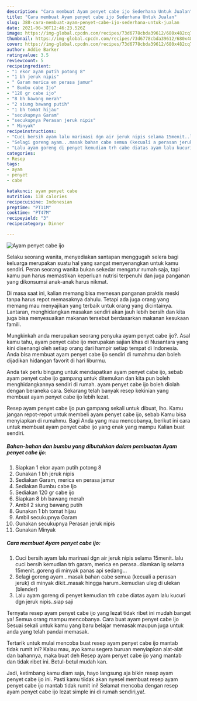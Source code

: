 ```yaml
---
description: "Cara membuat Ayam penyet cabe ijo Sederhana Untuk Jualan"
title: "Cara membuat Ayam penyet cabe ijo Sederhana Untuk Jualan"
slug: 388-cara-membuat-ayam-penyet-cabe-ijo-sederhana-untuk-jualan
date: 2021-06-30T12:46:23.526Z
image: https://img-global.cpcdn.com/recipes/73d6778cbda39612/680x482cq70/ayam-penyet-cabe-ijo-foto-resep-utama.jpg
thumbnail: https://img-global.cpcdn.com/recipes/73d6778cbda39612/680x482cq70/ayam-penyet-cabe-ijo-foto-resep-utama.jpg
cover: https://img-global.cpcdn.com/recipes/73d6778cbda39612/680x482cq70/ayam-penyet-cabe-ijo-foto-resep-utama.jpg
author: Addie Barker
ratingvalue: 3.5
reviewcount: 5
recipeingredient:
- "1 ekor ayam putih potong 8"
- "1 bh jeruk nipis"
- " Garam merica en perasa jamur"
- " Bumbu cabe Ijo"
- "120 gr cabe ijo"
- "8 bh bawang merah"
- "2 siung bawang putih"
- "1 bh tomat hijau"
- "secukupnya Garam"
- "secukupnya Perasan jeruk nipis"
- " Minyak"
recipeinstructions:
- "Cuci bersih ayam lalu marinasi dgn air jeruk nipis selama 15menit..lalu cuci bersih kemudian trh garam, merica en perasa..diamkan lg selama 15menit..goreng di minyak panas api sedang..."
- "Selagi goreng ayam...masak bahan cabe semua (kecuali a perasan jeruk) di minyak dikit..masak hingga harum..kemudian uleg di ulekan (blender)"
- "Lalu ayam goreng di penyet kemudian trh cabe diatas ayam lalu kucuri dgn jeruk nipis..siap saji"
categories:
- Resep
tags:
- ayam
- penyet
- cabe

katakunci: ayam penyet cabe 
nutrition: 138 calories
recipecuisine: Indonesian
preptime: "PT11M"
cooktime: "PT47M"
recipeyield: "3"
recipecategory: Dinner

---
```



![Ayam penyet cabe ijo](https://img-global.cpcdn.com/recipes/73d6778cbda39612/680x482cq70/ayam-penyet-cabe-ijo-foto-resep-utama.jpg)

Selaku seorang wanita, menyediakan santapan menggugah selera bagi keluarga merupakan suatu hal yang sangat menyenangkan untuk kamu sendiri. Peran seorang  wanita bukan sekedar mengatur rumah saja, tapi kamu pun harus memastikan keperluan nutrisi terpenuhi dan juga panganan yang dikonsumsi anak-anak harus nikmat.

Di masa  saat ini, kalian memang bisa memesan panganan praktis meski tanpa harus repot memasaknya dahulu. Tetapi ada juga orang yang memang mau menyajikan yang terbaik untuk orang yang dicintainya. Lantaran, menghidangkan masakan sendiri akan jauh lebih bersih dan kita juga bisa menyesuaikan makanan tersebut berdasarkan makanan kesukaan famili. 



Mungkinkah anda merupakan seorang penyuka ayam penyet cabe ijo?. Asal kamu tahu, ayam penyet cabe ijo merupakan sajian khas di Nusantara yang kini disenangi oleh setiap orang dari hampir setiap tempat di Indonesia. Anda bisa membuat ayam penyet cabe ijo sendiri di rumahmu dan boleh dijadikan hidangan favorit di hari liburmu.

Anda tak perlu bingung untuk mendapatkan ayam penyet cabe ijo, sebab ayam penyet cabe ijo gampang untuk ditemukan dan kita pun boleh menghidangkannya sendiri di rumah. ayam penyet cabe ijo boleh diolah dengan beraneka cara. Sekarang telah banyak resep kekinian yang membuat ayam penyet cabe ijo lebih lezat.

Resep ayam penyet cabe ijo pun gampang sekali untuk dibuat, lho. Kamu jangan repot-repot untuk membeli ayam penyet cabe ijo, sebab Kamu bisa menyiapkan di rumahmu. Bagi Anda yang mau mencobanya, berikut ini cara untuk membuat ayam penyet cabe ijo yang enak yang mampu Kalian buat sendiri.

<!--inarticleads1-->

##### Bahan-bahan dan bumbu yang dibutuhkan dalam pembuatan Ayam penyet cabe ijo:

1. Siapkan 1 ekor ayam putih potong 8
1. Gunakan 1 bh jeruk nipis
1. Sediakan  Garam, merica en perasa jamur
1. Sediakan  Bumbu cabe Ijo
1. Sediakan 120 gr cabe ijo
1. Siapkan 8 bh bawang merah
1. Ambil 2 siung bawang putih
1. Gunakan 1 bh tomat hijau
1. Ambil secukupnya Garam
1. Gunakan secukupnya Perasan jeruk nipis
1. Gunakan  Minyak




<!--inarticleads2-->

##### Cara membuat Ayam penyet cabe ijo:

1. Cuci bersih ayam lalu marinasi dgn air jeruk nipis selama 15menit..lalu cuci bersih kemudian trh garam, merica en perasa..diamkan lg selama 15menit..goreng di minyak panas api sedang...
1. Selagi goreng ayam...masak bahan cabe semua (kecuali a perasan jeruk) di minyak dikit..masak hingga harum..kemudian uleg di ulekan (blender)
1. Lalu ayam goreng di penyet kemudian trh cabe diatas ayam lalu kucuri dgn jeruk nipis..siap saji




Ternyata resep ayam penyet cabe ijo yang lezat tidak ribet ini mudah banget ya! Semua orang mampu mencobanya. Cara buat ayam penyet cabe ijo Sesuai sekali untuk kamu yang baru belajar memasak maupun juga untuk anda yang telah pandai memasak.

Tertarik untuk mulai mencoba buat resep ayam penyet cabe ijo mantab tidak rumit ini? Kalau mau, ayo kamu segera buruan menyiapkan alat-alat dan bahannya, maka buat deh Resep ayam penyet cabe ijo yang mantab dan tidak ribet ini. Betul-betul mudah kan. 

Jadi, ketimbang kamu diam saja, hayo langsung aja bikin resep ayam penyet cabe ijo ini. Pasti kamu tiidak akan nyesel membuat resep ayam penyet cabe ijo mantab tidak rumit ini! Selamat mencoba dengan resep ayam penyet cabe ijo lezat simple ini di rumah sendiri,ya!.


